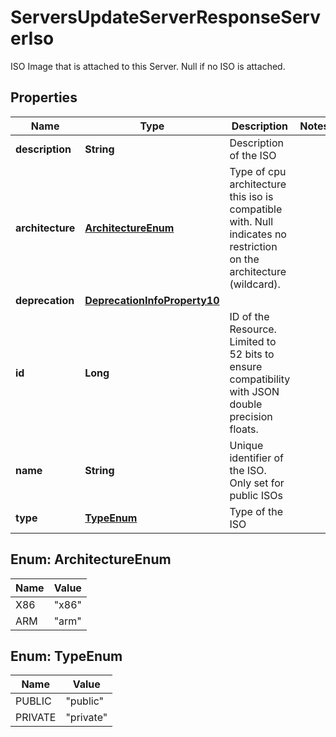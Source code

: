 

# ServersUpdateServerResponseServerIso

ISO Image that is attached to this Server. Null if no ISO is attached.

## Properties

| Name | Type | Description | Notes |
|------------ | ------------- | ------------- | -------------|
|**description** | **String** | Description of the ISO |  |
|**architecture** | [**ArchitectureEnum**](#ArchitectureEnum) | Type of cpu architecture this iso is compatible with. Null indicates no restriction on the architecture (wildcard). |  |
|**deprecation** | [**DeprecationInfoProperty10**](DeprecationInfoProperty10.md) |  |  |
|**id** | **Long** | ID of the Resource. Limited to 52 bits to ensure compatibility with JSON double precision floats.  |  |
|**name** | **String** | Unique identifier of the ISO. Only set for public ISOs |  |
|**type** | [**TypeEnum**](#TypeEnum) | Type of the ISO |  |



## Enum: ArchitectureEnum

| Name | Value |
|---- | -----|
| X86 | &quot;x86&quot; |
| ARM | &quot;arm&quot; |



## Enum: TypeEnum

| Name | Value |
|---- | -----|
| PUBLIC | &quot;public&quot; |
| PRIVATE | &quot;private&quot; |




